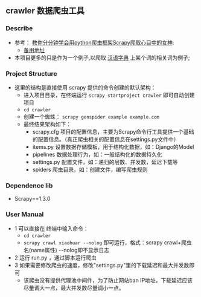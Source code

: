 ## crawler 数据爬虫工具
### Describe
- 参考： [教你分分钟学会用python爬虫框架Scrapy爬取心目中的女神](http://www.cnblogs.com/wanghzh/p/5824181.html):
    - [备用地址](https://app.yinxiang.com/shard/s8/nl/1386165/1ccc5940-9302-48dc-b9c8-d13e999186a4)
- 本项目更多的只是作为一个例子,以爬取 [汉语字典](http://xh.5156edu.com/ciyu/83130begin38794.html) 上某个词的相关词为例子;


### Project Structure
- 这里的结构是直接使用 scrapy 提供的命令创建的默认架构：
    - 进入项目目录，在终端运行 `scrapy startproject crawler` 即可自动创建项目
    - `cd crawler`
    - 创建一个蜘蛛： `scrapy genspider example example.com`
    - 最终结果架构如下：
        - scrapy.cfg  项目的配置信息，主要为Scrapy命令行工具提供一个基础的配置信息。（真正爬虫相关的配置信息在settings.py文件中）
        - items.py    设置数据存储模板，用于结构化数据，如：Django的Model
        - pipelines    数据处理行为，如：一般结构化的数据持久化
        - settings.py 配置文件，如：递归的层数、并发数，延迟下载等
        - spiders      爬虫目录，如：创建文件，编写爬虫规则

### Dependence lib
- Scrapy==1.3.0

### User Manual
- 1 可以直接在 终端中输入命令：
    - `cd crawler`
    - `scrapy crawl xiaohuar --nolog` 即可运行，格式：scrapy crawl+爬虫名(name属性)  --nolog即不显示日志
- 2 运行 run.py ，通过脚本运行爬虫
- 3 如果需要修改爬虫的速度，修改"settings.py"里的下载延迟和最大并发数即可
    - 该爬虫没有提供代理池中间件，为了防止网站ban IP地址，下载延迟应该尽量调大一点，最大并发数尽量调小一点。
